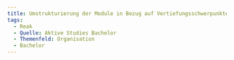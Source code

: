 ```yaml
---
title: Umstrukturierung der Module in Bezug auf Vertiefungsschwerpunkte #AVM
tags:
  - Reak
  - Quelle: Aktive Studies Bachelor
  - Themenfeld: Organisation
  - Bachelor
---
```

